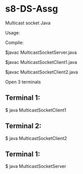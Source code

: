 # s8-DS-Assg
Multicast socket Java

Usage:

Compile:

$javac MulticastSocketServer.java 

$javac MulticastSocketClient1.java 

$javac MulticastSocketClient2.java 


Open 3 terminals

Terminal 1: 
------------
$ java MulticastSocketClient1


Terminal 2: 
------------
$ java MulticastSocketClient2


Terminal 1: 
------------
$ java MulticastSocketServer

